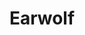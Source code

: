 ---
title: Earwolf
crosslinks:
- hdtgm
- JamesBond
- television
- GiftofGames
- Harmontown
- magictavern
- TheSimpsons
- thechrisgethardshow
- Tinder
- LosAngeles
- Heynongman
- IAmA
- StardewValley
- LoveTV
- AMADisasters
- StarWars
- movies
- ChapoTrapHouse
---